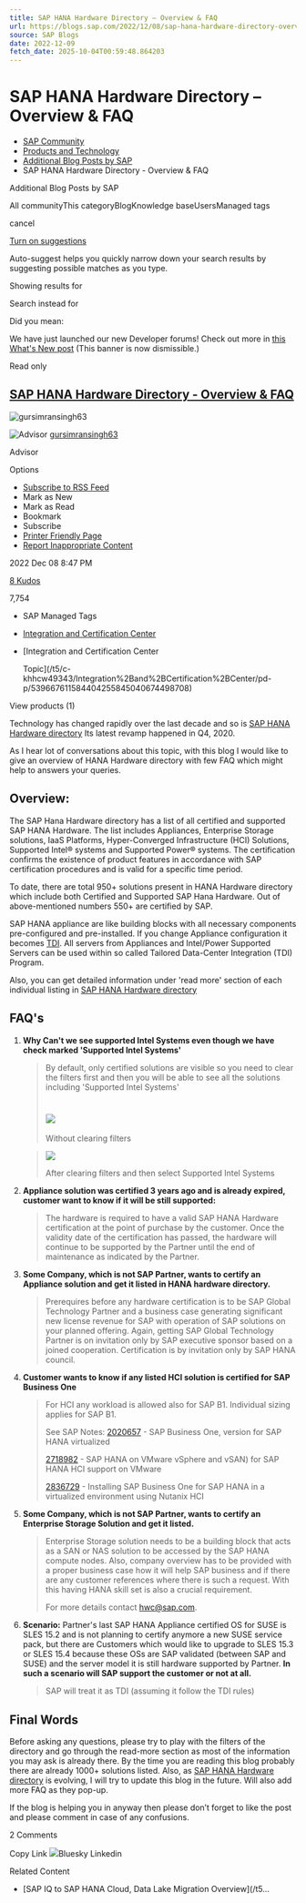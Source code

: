 ```yaml
---
title: SAP HANA Hardware Directory – Overview & FAQ
url: https://blogs.sap.com/2022/12/08/sap-hana-hardware-directory-overview-faq/
source: SAP Blogs
date: 2022-12-09
fetch_date: 2025-10-04T00:59:48.864203
---
```


# SAP HANA Hardware Directory – Overview & FAQ

* [SAP Community](/)
* [Products and Technology](/t5/products-and-technology/ct-p/products)
* [Additional Blog Posts by SAP](/t5/additional-blog-posts-by-sap/bg-p/additional-blog-sap)
* SAP HANA Hardware Directory - Overview & FAQ

Additional Blog Posts by SAP

All communityThis categoryBlogKnowledge baseUsersManaged tags

cancel

[Turn on suggestions](https://community.sap.com/t5/blogs/v2/blogarticlepage.enableautocomplete%3Aenableautocomplete?t:ac=blog-id/additional-blog-sap/article-id/52835&t:cp=action/contributions/searchactions)

Auto-suggest helps you quickly narrow down your search results by suggesting possible matches as you type.

Showing results for

Search instead for

Did you mean:

We have just launched our new Developer forums! Check out more in
[this What's New post](https://community.sap.com/t5/what-s-new/new-developer-forums/ba-p/14230147) (This banner is now dismissible.)

Read only

## [SAP HANA Hardware Directory - Overview & FAQ](/t5/additional-blog-posts-by-sap/sap-hana-hardware-directory-overview-faq/ba-p/13568505)

![gursimransingh63](https://avatars.profile.sap.com/7/c/id7c435b16cf5811881d9b1acb03ff0a27cffc6428b89ab8fe2babebbf4d3bd34d_small.jpeg "gursimransingh63")

![Advisor](/html/@138D6F765B60D7FC0168643DE27D8A68/rank_icons/sap-logo-small-14px.png "Advisor")
[gursimransingh63](https://community.sap.com/t5/user/viewprofilepage/user-id/832208)

Advisor

Options

* [Subscribe to RSS Feed](/khhcw49343/rss/message?board.id=additional-blog-sap&message.id=52835)
* Mark as New
* Mark as Read
* Bookmark
* Subscribe
* [Printer Friendly Page](/t5/blogs/blogarticleprintpage/blog-id/additional-blog-sap/article-id/52835)
* [Report Inappropriate Content](/t5/notifications/notifymoderatorpage/message-uid/13568505)

‎2022 Dec 08
8:47 PM

[8
Kudos](/t5/kudos/messagepage/board-id/additional-blog-sap/message-id/52835/tab/all-users "Click here to see who gave kudos to this post.")

7,754

* SAP Managed Tags
* [Integration and Certification Center](https://community.sap.com/t5/c-khhcw49343/Integration%2520and%2520Certification%2520Center/pd-p/539667611584404255845040674498708)

* [Integration and Certification Center

  Topic](/t5/c-khhcw49343/Integration%2Band%2BCertification%2BCenter/pd-p/539667611584404255845040674498708)

View products (1)

Technology has changed rapidly over the last decade and so is [SAP HANA Hardware directory](https://www.sap.com/dmc/exp/2014-09-02-hana-hardware/enEN/#/solutions?filters=v:deCertified) Its latest revamp happened in Q4, 2020.

As I hear lot of conversations about this topic, with this blog I would like to give an overview of HANA Hardware directory with few FAQ which might help to answers your queries.

## Overview:

The SAP Hana Hardware directory has a list of all certified and supported SAP HANA Hardware. The list includes Appliances, Enterprise Storage solutions, IaaS Platforms, Hyper-Converged Infrastructure (HCI) Solutions, Supported Intel® systems and Supported Power® systems. The certification confirms the existence of product features in accordance with SAP certification procedures and is valid for a specific time period.

To date, there are total 950+ solutions present in HANA Hardware directory which include both Certified and Supported SAP Hana Hardware. Out of above-mentioned numbers 550+ are certified by SAP.

SAP HANA appliance are like building blocks with all necessary components pre-configured and pre-installed. If you change Appliance configuration it becomes [TDI](https://blogs.sap.com/2015/02/18/sap-hana-tailored-data-center-integration-tdi-overview/). All servers from Appliances and Intel/Power Supported Servers can be used within so called Tailored Data-Center Integration (TDI) Program.

Also, you can get detailed information under 'read more' section of each individual listing in [SAP HANA Hardware directory](https://www.sap.com/dmc/exp/2014-09-02-hana-hardware/enEN/#/solutions?filters=v:deCertified)

## FAQ's

1. **Why Can't we see supported Intel Systems even though we have check marked 'Supported Intel Systems'**
   > By default, only certified solutions are visible so you need to clear the filters first and then you will be able to see all the solutions including 'Supported Intel Systems'
   >
   > # ![](/legacyfs/online/storage/blog_attachments/2022/12/Capture1.jpg)
   >
   >
   >
   > Without clearing filters

   > ![](/legacyfs/online/storage/blog_attachments/2022/12/Capture2.jpg)
   >
   >
   >
   > After clearing filters and then select Supported Intel Systems

2. **Appliance solution was certified 3 years ago and is already expired, customer want to know if it will be still supported:**
   > The hardware is required to have a valid SAP HANA Hardware certification at the point of purchase by the customer. Once the validity date of the certification has passed, the hardware will continue to be supported by the Partner until the end of maintenance as indicated by the Partner.

3. **Some Company, which is not SAP Partner, wants to certify an Appliance solution and get it listed in HANA hardware directory.**
   > Prerequires before any hardware certification is to be SAP Global Technology Partner and a business case generating significant new license revenue for SAP with operation of SAP solutions on your planned offering. Again, getting SAP Global Technology Partner is on invitation only by SAP executive sponsor based on a joined cooperation. Certification is by invitation only by SAP HANA council.

4. ****Customer wants to know if any listed HCI solution is certified for SAP Business One****
   > For HCI any workload is allowed also for SAP B1. Individual sizing applies for SAP B1.
   >
   > See SAP Notes:
   > [2020657](https://launchpad.support.sap.com/#/notes/2020657) - SAP Business One, version for SAP HANA virtualized
   >
   > [2718982](https://launchpad.support.sap.com/#/notes/2718982) - SAP HANA on VMware vSphere and vSAN) for SAP HANA HCI support on VMware
   >
   > [2836729](https://launchpad.support.sap.com/#/notes/2836729) - Installing SAP Business One for SAP HANA in a virtualized environment using Nutanix HCI

5. ****Some Company, which is not SAP Partner, wants to certify an Enterprise Storage Solution and get it listed.****
   > Enterprise Storage solution needs to be a building block that acts as a SAN or NAS solution to be accessed by the SAP HANA compute nodes. Also, company overview has to be provided with a proper business case how it will help SAP business and if there are any customer references where there is such a request. With this having HANA skill set is also a crucial requirement.
   >
   > For more details contact hwc@sap.com.

6. **Scenario:** Partner's last SAP HANA Appliance certified OS for SUSE is SLES 15.2 and is not planning to certify anymore a new SUSE service pack, but there are Customers which would like to upgrade to SLES 15.3 or SLES 15.4 because these OSs are SAP validated (between SAP and SUSE) and the server model it is still hardware supported by Partner. **In such a scenario will SAP support the customer or not at all.**
   > SAP will treat it as TDI (assuming it follow the TDI rules)

##

## Final Words

Before asking any questions, please try to play with the filters of the directory and go through the read-more section as most of the information you may ask is already there. By the time you are reading this blog probably there are already 1000+ solutions listed. Also, as [SAP HANA Hardware directory](https://www.sap.com/dmc/exp/2014-09-02-hana-hardware/enEN/#/solutions?filters=v:deCertified) is evolving, I will try to update this blog in the future. Will also add more FAQ as they pop-up.

If the blog is helping you in anyway then please don’t forget to like the post and please comment in case of any confusions.

2 Comments

Copy Link
![](https://community.sap.com/html/@EE5D5986E9F4E5657DCEACB7532B5C39/assets/bluesky-dark.svg)Bluesky
Linkedin

Related Content

* [SAP IQ to SAP HANA Cloud, Data Lake Migration Overview](/t5...